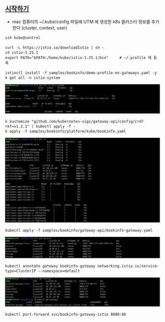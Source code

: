 
## [시작하기](https://istio.io/latest/docs/setup/getting-started/#download) ##

* mac 컴퓨터의 ~/.kube/config 파일에 UTM 에 생성한 k8s 클러스터 정보를 추가한다 (cluster, context, user) 

```
ssh kube@control

curl -L https://istio.io/downloadIstio | sh -
cd istio-1.25.1
export PATH="$PATH:/home/kube/istio-1.25.1/bin"     # ~/.profile 에 등록

istioctl install -f samples/bookinfo/demo-profile-no-gateways.yaml -y
k get all -n istio-system
```
![](https://github.com/gnosia93/k8s-on-mac/blob/main/images/istio-demo-profile-1.png)

```
k kustomize "github.com/kubernetes-sigs/gateway-api/config/crd?ref=v1.2.1" | kubectl apply -f -
k apply -f samples/bookinfo/platform/kube/bookinfo.yaml
```
![](https://github.com/gnosia93/k8s-on-mac/blob/main/images/istio-demo-profile-2.png)

```
kubectl apply -f samples/bookinfo/gateway-api/bookinfo-gateway.yaml
```
![](https://github.com/gnosia93/k8s-on-mac/blob/main/images/istio-demo-profile-3.png)
```
kubectl annotate gateway bookinfo-gateway networking.istio.io/service-type=ClusterIP --namespace=default
```
![](https://github.com/gnosia93/k8s-on-mac/blob/main/images/istio-demo-profile-4.png)

```
kubectl port-forward svc/bookinfo-gateway-istio 8080:80
```
